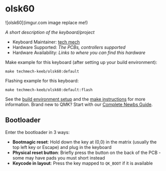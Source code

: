 # olsk60

![olsk60](imgur.com image replace me!)

*A short description of the keyboard/project*

* Keyboard Maintainer: [tech mech](https://github.com/techmech-keeb)
* Hardware Supported: *The PCBs, controllers supported*
* Hardware Availability: *Links to where you can find this hardware*

Make example for this keyboard (after setting up your build environment):

    make techmech-keeb/olsk60:default

Flashing example for this keyboard:

    make techmech-keeb/olsk60:default:flash

See the [build environment setup](https://docs.qmk.fm/#/getting_started_build_tools) and the [make instructions](https://docs.qmk.fm/#/getting_started_make_guide) for more information. Brand new to QMK? Start with our [Complete Newbs Guide](https://docs.qmk.fm/#/newbs).

## Bootloader

Enter the bootloader in 3 ways:

* **Bootmagic reset**: Hold down the key at (0,0) in the matrix (usually the top left key or Escape) and plug in the keyboard
* **Physical reset button**: Briefly press the button on the back of the PCB - some may have pads you must short instead
* **Keycode in layout**: Press the key mapped to `QK_BOOT` if it is available
